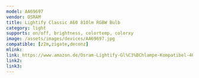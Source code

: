 ```yaml
---
model: AA69697
vendor: OSRAM
title: Lightify Classic A60 810lm RGBW Bulb
category: light
supports: on/off, brightness, colortemp, colorxy
image: /assets/images/devices/AA69697.jpg
compatible: [z2m,zigate,deconz]
mlink: 
link: https://www.amazon.de/Osram-Lightify-Gl%C3%BChlampe-Kompatibel-4052899926097/dp/B00JDJC2LO
link2: 
link3: 
---
```

